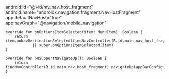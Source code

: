 android:id="@+id/my_nav_host_fragment"
android:name="androidx.navigation.fragment.NavHostFragment"
 app:defaultNavHost="true"
app:navGraph="@navigation/mobile_navigation"


    override fun onOptionsItemSelected(item: MenuItem): Boolean {
        return item.onNavDestinationSelected(findNavController(R.id.main_nav_host_fragment))
                || super.onOptionsItemSelected(item)
    }

    override fun onSupportNavigateUp(): Boolean {
        return findNavController(R.id.main_nav_host_fragment).navigateUp(appBarConfiguration)
    }